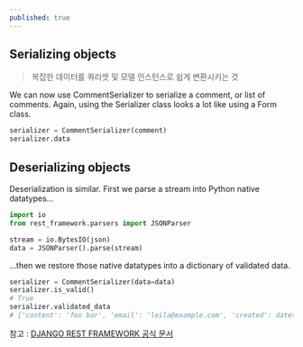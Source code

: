 ```yaml
---
published: true
---
```



## Serializing objects

> 복잡한 데이터를 쿼리셋 및 모델 인스턴스로 쉽게 변환시키는 것

We can now use CommentSerializer to serialize a comment, or list of comments. Again, using the Serializer class looks a lot like using a Form class.

```python
serializer = CommentSerializer(comment)
serializer.data
```

## Deserializing objects

Deserialization is similar. First we parse a stream into Python native datatypes...

```python
import io
from rest_framework.parsers import JSONParser

stream = io.BytesIO(json)
data = JSONParser().parse(stream)
```
...then we restore those native datatypes into a dictionary of validated data.

```python
serializer = CommentSerializer(data=data)
serializer.is_valid()
# True
serializer.validated_data
# {'content': 'foo bar', 'email': 'leila@example.com', 'created': datetime.datetime(2012, 08, 22, 16, 20, 09, 822243)}
```

참고 : [DJANGO REST FRAMEWORK 공식 문서](https://www.django-rest-framework.org/api-guide/serializers/#serializers)

